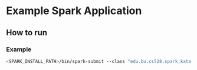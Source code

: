 # Example Spark Application

## How to run

### Example
```bash
<SPARK_INSTALL_PATH>/bin/spark-submit --class "edu.bu.cs528.spark_kata.Main" --master local[4] target/example1-0.0.1.jar <any_text_file_full_path>
```